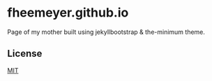 # fheemeyer.github.io

Page of my mother built using jekyllbootstrap & the-minimum theme.

## License

[MIT](http://opensource.org/licenses/MIT)
